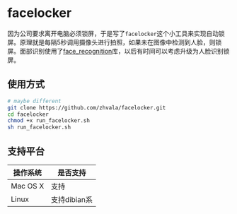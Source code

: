 # facelocker

因为公司要求离开电脑必须锁屏，于是写了`facelocker`这个小工具来实现自动锁屏。原理就是每隔5秒调用摄像头进行拍照，如果未在图像中检测到人脸，则锁屏。面部识别使用了[face_recognition](https://github.com/ageitgey/face_recognition)库，以后有时间可以考虑升级为人脸识别锁屏。 

## 使用方式

```bash
# maybe different
git clone https://github.com/zhvala/facelocker.git
cd facelocker
chmod +x run_facelocker.sh
sh run_facelocker.sh
```

## 支持平台

| 操作系统 | 是否支持 |
| -------- | -------- |
| Mac OS X | 支持     |
| Linux    | 支持dibian系     |
